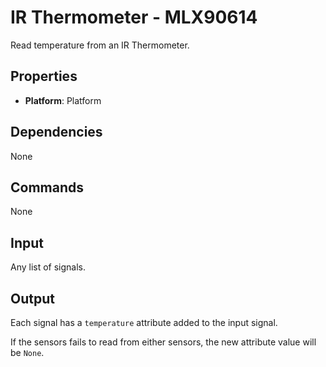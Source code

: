 IR Thermometer - MLX90614
======

Read temperature from an IR Thermometer.

Properties
----------
* **Platform**: Platform

Dependencies
------------
None

Commands
--------
None

Input
-----
Any list of signals.

Output
------
Each signal has a `temperature` attribute added to the input signal.

If the sensors fails to read from either sensors, the new attribute value will be `None`.

